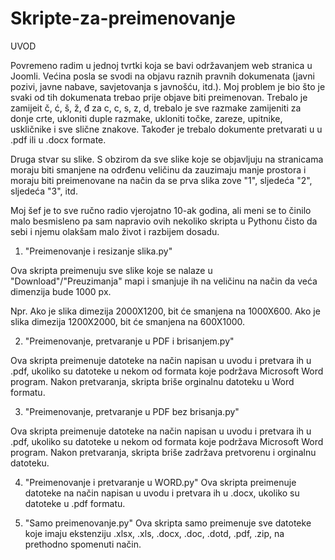 # Skripte-za-preimenovanje

UVOD

Povremeno radim u jednoj tvrtki koja se bavi održavanjem web stranica u Joomli. Većina posla se svodi na objavu raznih pravnih dokumenata (javni pozivi, javne nabave, savjetovanja s javnošću, itd.). Moj problem je bio što je svaki od tih dokumenata trebao prije objave biti preimenovan. Trebalo je zamijeit č, ć, š, ž, đ za c, c, s, z, d, trebalo je sve razmake zamijeniti za donje crte, ukloniti duple razmake, ukloniti točke, zareze, upitnike, uskličnike i sve slične znakove. Također je trebalo dokumente pretvarati u u .pdf ili u .docx formate.

Druga stvar su slike. S obzirom da sve slike koje se objavljuju na stranicama moraju biti smanjene na odrđenu veličinu da zauzimaju manje prostora i moraju biti preimenovane na način da se prva slika zove "1", sljedeća "2", sljedeća "3", itd.

Moj šef je to sve ručno radio vjerojatno 10-ak godina, ali meni se to činilo malo besmisleno pa sam napravio ovih nekoliko skripta u Pythonu čisto da sebi i njemu olakšam malo život i razbijem dosadu.

1. "Preimenovanje i resizanje slika.py"

Ova skripta preimenuju sve slike koje se nalaze u "Download"/"Preuzimanja" mapi i smanjuje ih na veličinu na način da veća dimenzija bude 1000 px. 

Npr.
Ako je slika dimezija 2000X1200, bit će smanjena na 1000X600. Ako je slika dimezija 1200X2000, bit će smanjena na 600X1000.

2. "Preimenovanje, pretvaranje u PDF i brisanjem.py"

Ova skripta preimenuje datoteke na način napisan u uvodu i pretvara ih u .pdf, ukoliko su datoteke u nekom od formata koje podržava Microsoft Word program. Nakon pretvaranja, skripta briše orginalnu datoteku u Word formatu.

3. "Preimenovanje, pretvaranje u PDF bez brisanja.py"

Ova skripta preimenuje datoteke na način napisan u uvodu i pretvara ih u .pdf, ukoliko su datoteke u nekom od formata koje podržava Microsoft Word program. Nakon pretvaranja, skripta briše zadržava pretvorenu i orginalnu datoteku.

4. "Preimenovanje i pretvaranje u WORD.py"
Ova skripta preimenuje datoteke na način napisan u uvodu i pretvara ih u .docx, ukoliko su datoteke u .pdf formatu.

5. "Samo preimenovanje.py"
Ova skripta samo preimenuje sve datoteke koje imaju ekstenziju .xlsx, .xls, .docx, .doc, .dotd, .pdf, .zip, na prethodno spomenuti način.
